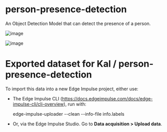 # person-presence-detection
An Object Detection Model that can detect the presence of a person.

![image](https://user-images.githubusercontent.com/119089252/228236052-aa976a5b-8c12-460e-8ae7-11953191a9f0.png)


![image](https://user-images.githubusercontent.com/119089252/228235048-70d5c7df-a28a-4330-8536-864264892a42.png)

# Exported dataset for Kal / person-presence-detection

To import this data into a new Edge Impulse project, either use:

* The Edge Impulse CLI (https://docs.edgeimpulse.com/docs/edge-impulse-cli/cli-overview), run with:

    edge-impulse-uploader --clean --info-file info.labels

* Or, via the Edge Impulse Studio. Go to **Data acquisition > Upload data**.

